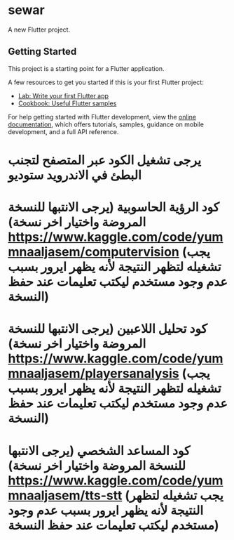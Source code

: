 # sewar

A new Flutter project.

## Getting Started

This project is a starting point for a Flutter application.

A few resources to get you started if this is your first Flutter project:

- [Lab: Write your first Flutter app](https://docs.flutter.dev/get-started/codelab)
- [Cookbook: Useful Flutter samples](https://docs.flutter.dev/cookbook)

For help getting started with Flutter development, view the
[online documentation](https://docs.flutter.dev/), which offers tutorials,
samples, guidance on mobile development, and a full API reference.



# يرجى تشغيل الكود عبر المتصفح لتجنب البطئ في الاندرويد ستوديو 

# كود الرؤية الحاسوبية (يرجى الانتبها للنسخة المروضة واختيار اخر نسخة)  https://www.kaggle.com/code/yummnaaljasem/computervision (يجب تشغيله لتظهر النتيجة لأنه يظهر ايرور بسبب عدم وجود مستخدم ليكتب تعليمات عند حفظ النسخة)


# كود تحليل اللاعبين (يرجى الانتبها للنسخة المروضة واختيار اخر نسخة)    https://www.kaggle.com/code/yummnaaljasem/playersanalysis (يجب تشغيله لتظهر النتيجة لأنه يظهر ايرور بسبب عدم وجود مستخدم ليكتب تعليمات عند حفظ النسخة)

# كود المساعد الشخصي  (يرجى الانتبها للنسخة المروضة واختيار اخر نسخة)    https://www.kaggle.com/code/yummnaaljasem/tts-stt   (يجب تشغيله لتظهر النتيجة لأنه يظهر ايرور بسبب عدم وجود مستخدم ليكتب تعليمات عند حفظ النسخة)

